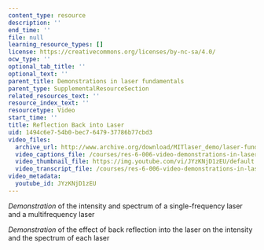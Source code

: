 ```yaml
---
content_type: resource
description: ''
end_time: ''
file: null
learning_resource_types: []
license: https://creativecommons.org/licenses/by-nc-sa/4.0/
ocw_type: ''
optional_tab_title: ''
optional_text: ''
parent_title: Demonstrations in laser fundamentals
parent_type: SupplementalResourceSection
related_resources_text: ''
resource_index_text: ''
resourcetype: Video
start_time: ''
title: Reflection Back into Laser
uid: 1494c6e7-54b0-bec7-6479-37786b77cbd3
video_files:
  archive_url: http://www.archive.org/download/MITlaser_demo/laser-fund-demo-9_300k.mp4
  video_captions_file: /courses/res-6-006-video-demonstrations-in-lasers-and-optics-spring-2008/da66d951f0a55beca59ff30ef62d7fa6_JYzKNjD1zEU.vtt
  video_thumbnail_file: https://img.youtube.com/vi/JYzKNjD1zEU/default.jpg
  video_transcript_file: /courses/res-6-006-video-demonstrations-in-lasers-and-optics-spring-2008/694543354cfac0e5cfe7ba3cfca81c7d_JYzKNjD1zEU.pdf
video_metadata:
  youtube_id: JYzKNjD1zEU
---
```


_Demonstration_ of the intensity and spectrum of a single-frequency laser and a multifrequency laser

_Demonstration_ of the effect of back reflection into the laser on the intensity and the spectrum of each laser

